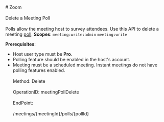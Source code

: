 <br>#     Zoom</br>
<br>Delete a Meeting Poll</br>
<br>Polls allow the meeting host to survey attendees. Use this API to delete a meeting [poll](https://support.zoom.us/hc/en-us/articles/213756303-Polling-for-Meetings).
**Scopes**: `meeting:write:admin` `meeting:write`
 
**Prerequisites**:
* Host user type must be **Pro**.
* Polling feature should be enabled in the host's account.
* Meeting must be a scheduled meeting. Instant meetings do not have polling features enabled.</br>
<br>Method: Delete</br>
<br>OperationID: meetingPollDelete</br>
<br>EndPoint:</br>
<br>/meetings/{meetingId}/polls/{pollId}</br>
